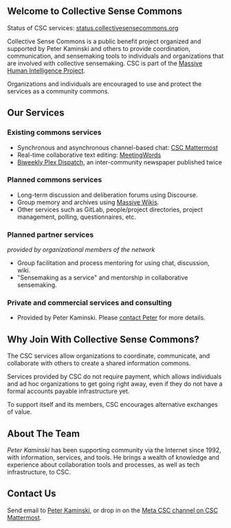 ## Welcome to Collective Sense Commons

Status of CSC services: [status.collectivesensecommons.org](https://status.collectivesensecommons.org/)

Collective Sense Commons is a public benefit project organized and supported by Peter Kaminski and others to provide coordination, communication, and sensemaking tools to individuals and organizations that are involved with collective sensemaking. CSC is part of the [Massive Human Intelligence Project](https://massivehumanintelligence.org/).

Organizations and individuals are encouraged to use and protect the services as a community commons.

## Our Services

### Existing commons services

- Synchronous and asynchronous channel-based chat: [CSC Mattermost](https://chat.collectivesensecommons.org/)
- Real-time collaborative text editing: [MeetingWords](http://meetingwords.com/)
- [Biweekly Plex Dispatch](https://plex.collectivesensecommons.org/), an inter-community newspaper published twice 

### Planned commons services

- Long-term discussion and deliberation forums using Discourse.
- Group memory and archives using [Massive Wikis](https://massive.wiki/).
- Other services such as GitLab, people/project directories, project management, polling, questionnaires, etc.

### Planned partner services
_provided by organizational members of the network_

- Group facilitation and process mentoring for using chat, discussion, wiki.
- "Sensemaking as a service" and mentorship in collaborative sensemaking.

### Private and commercial services and consulting

- Provided by Peter Kaminski. Please [contact Peter](mailto:kaminski@istori.com) for more details.

## Why Join With Collective Sense Commons?

The CSC services allow organizations to coordinate, communicate, and collaborate with others to create a shared information commons.

Services provided by CSC do not require payment, which allows individuals and ad hoc organizations to get going right away, even if they do not have a formal accounts payable infrastructure yet.

To support itself and its members, CSC encourages alternative exchanges of value.

## About The Team

_Peter Kaminski_ has been supporting community via the Internet since 1992, with information, services, and tools. He brings a wealth of knowledge and experience about collaboration tools and processes, as well as tech infrastructure, to CSC.

## Contact Us

Send email to [Peter Kaminski](mailto:kaminski@istori.com), or drop in on the [Meta CSC channel on CSC Mattermost](https://chat.collectivesensecommons.org/agora/channels/meta-csc).
